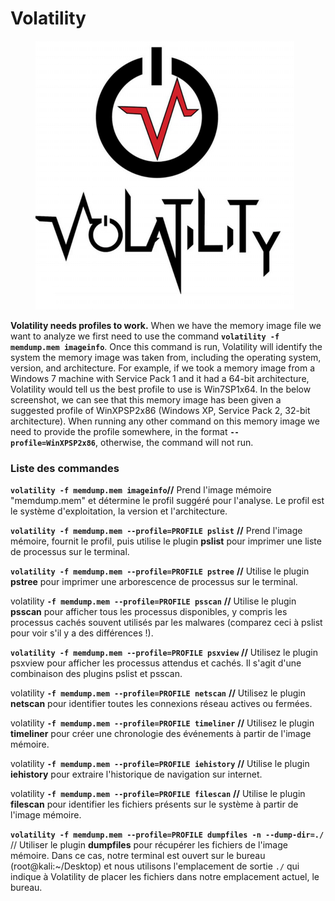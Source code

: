 # Volatility

<figure><img src="../../.gitbook/assets/image (4).png" alt=""><figcaption></figcaption></figure>

**Volatility needs profiles to work.** When we have the memory image file we want to analyze we first need to use the command **`volatility -f memdump.mem imageinfo`**. Once this command is run, Volatility will identify the system the memory image was taken from, including the operating system, version, and architecture. For example, if we took a memory image from a Windows 7 machine with Service Pack 1 and it had a 64-bit architecture, Volatility would tell us the best profile to use is Win7SP1x64. In the below screenshot, we can see that this memory image has been given a suggested profile of WinXPSP2x86 (Windows XP, Service Pack 2, 32-bit architecture). When running any other command on this memory image we need to provide the profile somewhere, in the format **`--profile=WinXPSP2x86`**, otherwise, the command will not run.

### **Liste des commandes**

**`volatility -f memdump.mem imageinfo`//** Prend l'image mémoire "memdump.mem" et détermine le profil suggéré pour l'analyse. Le profil est le système d'exploitation, la version et l'architecture.

**`volatility -f memdump.mem --profile=PROFILE pslist`** **//** Prend l'image mémoire, fournit le profil, puis utilise le plugin **pslist** pour imprimer une liste de processus sur le terminal.

**`volatility -f memdump.mem --profile=PROFILE pstree`** **//** Utilise le plugin **pstree** pour imprimer une arborescence de processus sur le terminal.

volatility **`-f memdump.mem --profile=PROFILE psscan`** **//** Utilise le plugin **psscan** pour afficher tous les processus disponibles, y compris les processus cachés souvent utilisés par les malwares (comparez ceci à pslist pour voir s'il y a des différences !).

**`volatility -f memdump.mem --profile=PROFILE psxview`** **//** Utilisez le plugin psxview pour afficher les processus attendus et cachés. Il s'agit d'une combinaison des plugins pslist et psscan.

volatility **`-f memdump.mem --profile=PROFILE netscan`** **//** Utilisez le plugin **netscan** pour identifier toutes les connexions réseau actives ou fermées.

volatility **`-f memdump.mem --profile=PROFILE timeliner`** **//** Utilisez le plugin **timeliner** pour créer une chronologie des événements à partir de l'image mémoire.

volatility **`-f memdump.mem --profile=PROFILE iehistory`** **//** Utilise le plugin **iehistory** pour extraire l'historique de navigation sur internet.

volatility **`-f memdump.mem --profile=PROFILE filescan`** **//** Utilise le plugin **filescan** pour identifier les fichiers présents sur le système à partir de l'image mémoire.

**`volatility -f memdump.mem --profile=PROFILE dumpfiles -n --dump-dir=./`** // Utiliser le plugin **dumpfiles** pour récupérer les fichiers de l'image mémoire. Dans ce cas, notre terminal est ouvert sur le bureau (root@kali:\~/Desktop) et nous utilisons l'emplacement de sortie `./` qui indique à Volatility de placer les fichiers dans notre emplacement actuel, le bureau.
